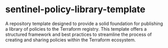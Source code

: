 # sentinel-policy-library-template
A repository template designed to provide a solid foundation for publishing a library of policies to the Terraform registry. This template offers a structured framework and best practices to streamline the process of creating and sharing policies within the Terraform ecosystem.
